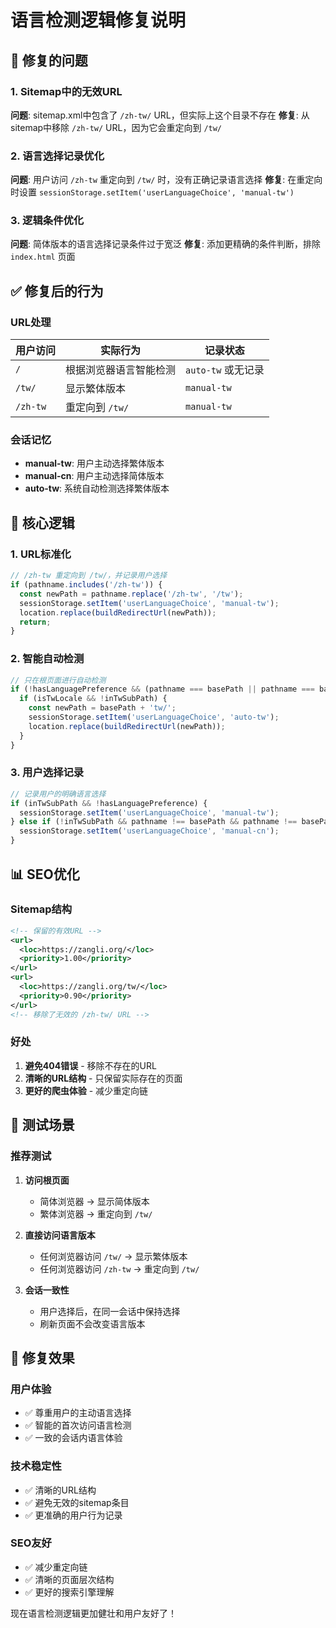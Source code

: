 # 语言检测逻辑修复说明

## 🔧 **修复的问题**

### 1. Sitemap中的无效URL
**问题**: sitemap.xml中包含了 `/zh-tw/` URL，但实际上这个目录不存在
**修复**: 从sitemap中移除 `/zh-tw/` URL，因为它会重定向到 `/tw/`

### 2. 语言选择记录优化
**问题**: 用户访问 `/zh-tw` 重定向到 `/tw/` 时，没有正确记录语言选择
**修复**: 在重定向时设置 `sessionStorage.setItem('userLanguageChoice', 'manual-tw')`

### 3. 逻辑条件优化
**问题**: 简体版本的语言选择记录条件过于宽泛
**修复**: 添加更精确的条件判断，排除 `index.html` 页面

## ✅ **修复后的行为**

### URL处理
| 用户访问 | 实际行为 | 记录状态 |
|---------|---------|---------|
| `/` | 根据浏览器语言智能检测 | `auto-tw` 或无记录 |
| `/tw/` | 显示繁体版本 | `manual-tw` |
| `/zh-tw` | 重定向到 `/tw/` | `manual-tw` |

### 会话记忆
- **manual-tw**: 用户主动选择繁体版本
- **manual-cn**: 用户主动选择简体版本  
- **auto-tw**: 系统自动检测选择繁体版本

## 🎯 **核心逻辑**

### 1. URL标准化
```javascript
// /zh-tw 重定向到 /tw/，并记录用户选择
if (pathname.includes('/zh-tw')) {
  const newPath = pathname.replace('/zh-tw', '/tw');
  sessionStorage.setItem('userLanguageChoice', 'manual-tw');
  location.replace(buildRedirectUrl(newPath));
  return;
}
```

### 2. 智能自动检测
```javascript
// 只在根页面进行自动检测
if (!hasLanguagePreference && (pathname === basePath || pathname === basePath + 'index.html')) {
  if (isTwLocale && !inTwSubPath) {
    const newPath = basePath + 'tw/';
    sessionStorage.setItem('userLanguageChoice', 'auto-tw');
    location.replace(buildRedirectUrl(newPath));
  }
}
```

### 3. 用户选择记录
```javascript
// 记录用户的明确语言选择
if (inTwSubPath && !hasLanguagePreference) {
  sessionStorage.setItem('userLanguageChoice', 'manual-tw');
} else if (!inTwSubPath && pathname !== basePath && pathname !== basePath + 'index.html' && !hasLanguagePreference) {
  sessionStorage.setItem('userLanguageChoice', 'manual-cn');
}
```

## 📊 **SEO优化**

### Sitemap结构
```xml
<!-- 保留的有效URL -->
<url>
  <loc>https://zangli.org/</loc>
  <priority>1.00</priority>
</url>
<url>
  <loc>https://zangli.org/tw/</loc>
  <priority>0.90</priority>
</url>
<!-- 移除了无效的 /zh-tw/ URL -->
```

### 好处
1. **避免404错误** - 移除不存在的URL
2. **清晰的URL结构** - 只保留实际存在的页面
3. **更好的爬虫体验** - 减少重定向链

## 🧪 **测试场景**

### 推荐测试
1. **访问根页面**
   - 简体浏览器 → 显示简体版本
   - 繁体浏览器 → 重定向到 `/tw/`

2. **直接访问语言版本**
   - 任何浏览器访问 `/tw/` → 显示繁体版本
   - 任何浏览器访问 `/zh-tw` → 重定向到 `/tw/`

3. **会话一致性**
   - 用户选择后，在同一会话中保持选择
   - 刷新页面不会改变语言版本

## 🎉 **修复效果**

### 用户体验
- ✅ 尊重用户的主动语言选择
- ✅ 智能的首次访问语言检测
- ✅ 一致的会话内语言体验

### 技术稳定性
- ✅ 清晰的URL结构
- ✅ 避免无效的sitemap条目
- ✅ 更准确的用户行为记录

### SEO友好
- ✅ 减少重定向链
- ✅ 清晰的页面层次结构
- ✅ 更好的搜索引擎理解

现在语言检测逻辑更加健壮和用户友好了！